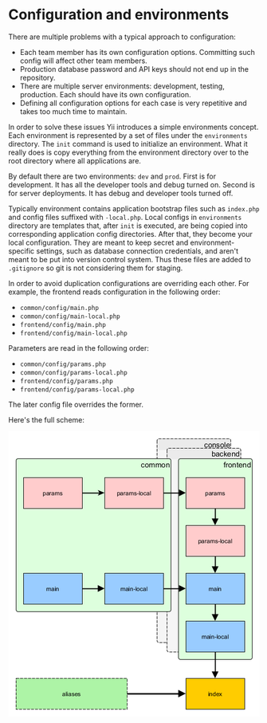 Configuration and environments
==============================

There are multiple problems with a typical approach to configuration:

- Each team member has its own configuration options. Committing such config will affect other team members.
- Production database password and API keys should not end up in the repository.
- There are multiple server environments: development, testing, production. Each should have its own configuration.
- Defining all configuration options for each case is very repetitive and takes too much time to maintain.

In order to solve these issues Yii introduces a simple environments concept. Each environment is represented
by a set of files under the `environments` directory. The `init` command is used to initialize an environment. What it really does is
copy everything from the environment directory over to the root directory where all applications are.

By default there are two environments: `dev` and `prod`. First is for development. It has all the developer tools
and debug turned on. Second is for server deployments. It has debug and developer tools turned off. 

Typically environment contains application bootstrap files such as `index.php` and config files suffixed with
`-local.php`. Local configs in `environments` directory are templates that, after `init` is executed, 
are being copied into corresponding application config directories. After that, they become your local configuration.
They are meant to keep secret and environment-specific settings, such as database connection credentials,
and aren't meant to be put into version control system. Thus these files are added to `.gitignore` so git is not
considering them for staging.

In order to avoid duplication configurations are overriding each other. For example, the frontend reads configuration in the
following order:

- `common/config/main.php`
- `common/config/main-local.php`
- `frontend/config/main.php`
- `frontend/config/main-local.php`

Parameters are read in the following order:

- `common/config/params.php`
- `common/config/params-local.php`
- `frontend/config/params.php`
- `frontend/config/params-local.php`

The later config file overrides the former.

Here's the full scheme:

![Advanced application configs](images/advanced-app-configs.png)
